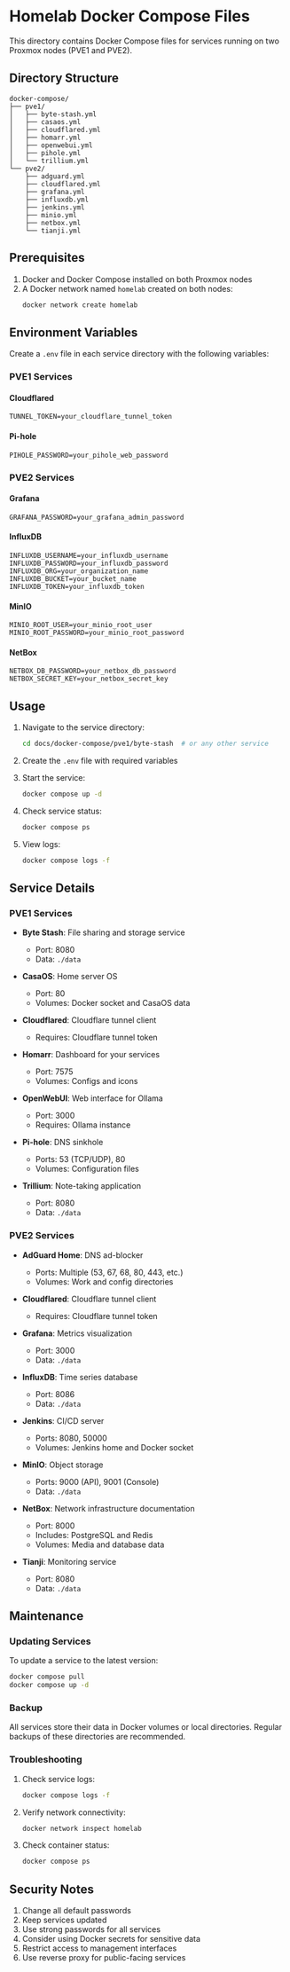 # Homelab Docker Compose Files

This directory contains Docker Compose files for services running on two Proxmox nodes (PVE1 and PVE2).

## Directory Structure

```
docker-compose/
├── pve1/
│   ├── byte-stash.yml
│   ├── casaos.yml
│   ├── cloudflared.yml
│   ├── homarr.yml
│   ├── openwebui.yml
│   ├── pihole.yml
│   └── trillium.yml
└── pve2/
    ├── adguard.yml
    ├── cloudflared.yml
    ├── grafana.yml
    ├── influxdb.yml
    ├── jenkins.yml
    ├── minio.yml
    ├── netbox.yml
    └── tianji.yml
```

## Prerequisites

1. Docker and Docker Compose installed on both Proxmox nodes
2. A Docker network named `homelab` created on both nodes:
   ```bash
   docker network create homelab
   ```

## Environment Variables

Create a `.env` file in each service directory with the following variables:

### PVE1 Services

#### Cloudflared
```
TUNNEL_TOKEN=your_cloudflare_tunnel_token
```

#### Pi-hole
```
PIHOLE_PASSWORD=your_pihole_web_password
```

### PVE2 Services

#### Grafana
```
GRAFANA_PASSWORD=your_grafana_admin_password
```

#### InfluxDB
```
INFLUXDB_USERNAME=your_influxdb_username
INFLUXDB_PASSWORD=your_influxdb_password
INFLUXDB_ORG=your_organization_name
INFLUXDB_BUCKET=your_bucket_name
INFLUXDB_TOKEN=your_influxdb_token
```

#### MinIO
```
MINIO_ROOT_USER=your_minio_root_user
MINIO_ROOT_PASSWORD=your_minio_root_password
```

#### NetBox
```
NETBOX_DB_PASSWORD=your_netbox_db_password
NETBOX_SECRET_KEY=your_netbox_secret_key
```

## Usage

1. Navigate to the service directory:
   ```bash
   cd docs/docker-compose/pve1/byte-stash  # or any other service
   ```

2. Create the `.env` file with required variables

3. Start the service:
   ```bash
   docker compose up -d
   ```

4. Check service status:
   ```bash
   docker compose ps
   ```

5. View logs:
   ```bash
   docker compose logs -f
   ```

## Service Details

### PVE1 Services

- **Byte Stash**: File sharing and storage service
  - Port: 8080
  - Data: `./data`

- **CasaOS**: Home server OS
  - Port: 80
  - Volumes: Docker socket and CasaOS data

- **Cloudflared**: Cloudflare tunnel client
  - Requires: Cloudflare tunnel token

- **Homarr**: Dashboard for your services
  - Port: 7575
  - Volumes: Configs and icons

- **OpenWebUI**: Web interface for Ollama
  - Port: 3000
  - Requires: Ollama instance

- **Pi-hole**: DNS sinkhole
  - Ports: 53 (TCP/UDP), 80
  - Volumes: Configuration files

- **Trillium**: Note-taking application
  - Port: 8080
  - Data: `./data`

### PVE2 Services

- **AdGuard Home**: DNS ad-blocker
  - Ports: Multiple (53, 67, 68, 80, 443, etc.)
  - Volumes: Work and config directories

- **Cloudflared**: Cloudflare tunnel client
  - Requires: Cloudflare tunnel token

- **Grafana**: Metrics visualization
  - Port: 3000
  - Data: `./data`

- **InfluxDB**: Time series database
  - Port: 8086
  - Data: `./data`

- **Jenkins**: CI/CD server
  - Ports: 8080, 50000
  - Volumes: Jenkins home and Docker socket

- **MinIO**: Object storage
  - Ports: 9000 (API), 9001 (Console)
  - Data: `./data`

- **NetBox**: Network infrastructure documentation
  - Port: 8000
  - Includes: PostgreSQL and Redis
  - Volumes: Media and database data

- **Tianji**: Monitoring service
  - Port: 8080
  - Data: `./data`

## Maintenance

### Updating Services

To update a service to the latest version:

```bash
docker compose pull
docker compose up -d
```

### Backup

All services store their data in Docker volumes or local directories. Regular backups of these directories are recommended.

### Troubleshooting

1. Check service logs:
   ```bash
   docker compose logs -f
   ```

2. Verify network connectivity:
   ```bash
   docker network inspect homelab
   ```

3. Check container status:
   ```bash
   docker compose ps
   ```

## Security Notes

1. Change all default passwords
2. Keep services updated
3. Use strong passwords for all services
4. Consider using Docker secrets for sensitive data
5. Restrict access to management interfaces
6. Use reverse proxy for public-facing services 